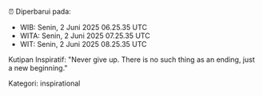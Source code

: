 ⏰ Diperbarui pada:
- WIB: Senin, 2 Juni 2025 06.25.35 UTC
- WITA: Senin, 2 Juni 2025 07.25.35 UTC
- WIT: Senin, 2 Juni 2025 08.25.35 UTC

Kutipan Inspiratif:
"Never give up. There is no such thing as an ending, just a new beginning."


Kategori: inspirational

